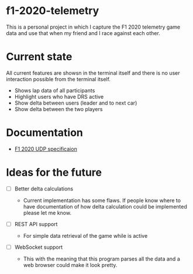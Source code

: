 # f1-2020-telemetry

This is a personal project in which I capture the F1 2020 telemetry game data and use that when my friend and I race against each other.

# Current state

All current features are showsn in the terminal itself and there is no user interaction possible from the terminal itself.

* Shows lap data of all participants
* Highlight users who have DRS active
* Show delta between users (leader and to next car)
* Show delta between the two players

# Documentation

* [F1 2020 UDP specificaion](https://forums.codemasters.com/topic/50942-f1-2020-udp-specification/?tab=comments#comment-515239)

# Ideas for the future

- [ ] Better delta calculations
  - Current implementation has some flaws. If people know where to have documentation of how delta calculation could be implemented please let me know.
  
- [ ] REST API support
  - For simple data retrieval of the game while is active

- [ ] WebSocket support
  - This with the meaning that this program parses all the data and a web browser could make it look pretty.
